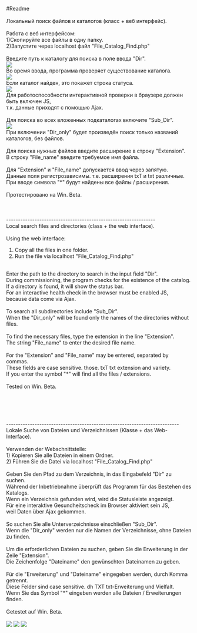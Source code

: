 #Readme<br />
<br />
Локальный поиск файлов и каталогов (класс + веб интерфейс).<br />
<br />
Работа с веб интерфейсом:<br />
1)Скопируйте все файлы в одну папку.<br />
2)Запустите через localhost файл "File_Catalog_Find.php"<br />
<br />
Введите путь к каталогу для поиска в поле ввода "Dir".<br />
<img src="https://leto7g.storage.yandex.net/rdisk/65fb718f46ac54d8b93419dd8cebb411066c47fe5878b5a51c80e658a6c8cbd3/inf/JauMWNRpDCG1egpOirgd4iFBHbNcS19XkizJw0AWzH7u5Z40NZtdb_DpecrkpfIIRWpND7boYJ4r5b6S5Ky0MQ==?uid=0&filename=1.png&disposition=inline&hash=&limit=0&content_type=image%2Fpng&tknv=v2&rtoken=f0e22665315e3dcab9af0ec4a8867ba1&force_default=no&ycrid=na-98f8418a4c4592ab8eabccf8dc0beab8-downloader5g" /><br />
Во время ввода, программа проверяет существование каталога.<br />
<img src="https://leto7h.storage.yandex.net/rdisk/a7212f2e44e549a7e4a63da60b4abfc11566ba4c453f70386a7df9e6c349b62a/inf/lAPJgmkp9qCbGWskys8XgbvDHOgT5MQBzJFn_OGA7TyASJC5TiewMCu0BK4XGmRbgazxqCJyZb3Bv6K4z_waaA==?uid=0&filename=2.png&disposition=inline&hash=&limit=0&content_type=image%2Fpng&tknv=v2&rtoken=f0e22665315e3dcab9af0ec4a8867ba1&force_default=no&ycrid=na-506d8a284cf1544891efac9438467351-downloader9d" /><br />
Если каталог найден, это покажет строка статуса.<br />
<img src="https://s79h.storage.yandex.net/rdisk/41ed1165b66cd852e8a6b9015eaabfa8afb60970187f234c266202a6cdb96bf8/inf/3qreOTN8mr7jifiK1tf9Iyp7xzh7KOE5cgqng1lUOOYP3ONPP_d-v1YBvY-hYlCAupTRemmfcCdkqxsxhFFm7Q%3D%3D?uid=0&filename=3.png&disposition=inline&hash=&limit=0&content_type=image%2Fpng&tknv=v2&rtoken=f0e22665315e3dcab9af0ec4a8867ba1&force_default=no&ycrid=na-e90f464ae434e21623308918510cbe34-downloader9d&ts=528118617249c&s=781016657e283f8b2de2090da805ca4c4974719e8a2d011609ca501d242924cd&bp=/10/1/data-0.7:24307418749:8800" /><br />
Для работоспособности интерактивной проверки в браузере должен быть включен JS,<br />
т.к. данные приходят с помощью Ajax.<br />
<br />
Для поиска во всех вложенных подкаталогах включите "Sub_Dir".<br />
<img src="https://leto42d.storage.yandex.net/rdisk/c46239ab39e83d29ce9ca93b05aca87626175805c0c5cebf97245065eabae5ba/inf/5fSJqWHFwBKBaiurS4_yHgNcKsovTSUSeB8GLbX_QH-K0KERpuVaQOEGbOayVdXTUYxwg8g5OQ0AJ95ZYmystQ==?uid=0&filename=4.png&disposition=inline&hash=&limit=0&content_type=image%2Fpng&tknv=v2&rtoken=f0e22665315e3dcab9af0ec4a8867ba1&force_default=no&ycrid=na-e8e23b10b97b9689c72252fc35f89e94-downloader1e" /><br />
При включении "Dir_only" будет произведён поиск только названий каталогов, без файлов.<br />
<br />
Для поиска нужных файлов введите расширение в строку "Extension".<br />
В строку "File_name" введите требуемое имя файла.<br />
<br />
Для "Extension" и "File_name" допускается ввод через запятую.<br />
Данные поля регистрозависимы. т.е. расширения txT и txt различные.<br />
При вводе символа "*" будут найдены все файлы / расширения.<br />
<br />
Протестировано на Win. Beta.<br />
<br />
<br />
<br />
---------------------------------------------------------------<br />
Local search files and directories (class + the web interface).<br />
<br />
Using the web interface:<br />
1) Copy all the files in one folder.<br />
2) Run the file via localhost "File_Catalog_Find.php"<br />
<br />
Enter the path to the directory to search in the input field "Dir".<br />
During commissioning, the program checks for the existence of the catalog.<br />
If a directory is found, it will show the status bar.<br />
For an interactive health check in the browser must be enabled JS,<br />
because data come via Ajax.<br />
<br />
To search all subdirectories include "Sub_Dir".<br />
When the "Dir_only" will be found only the names of the directories without files.<br />
<br />
To find the necessary files, type the extension in the line "Extension".<br />
The string "File_name" to enter the desired file name.<br />
<br />
For the "Extension" and "File_name" may be entered, separated by commas.<br />
These fields are case sensitive. those. txT txt extension and variety.<br />
If you enter the symbol "*" will find all the files / extensions.<br />
<br />
Tested on Win. Beta.<br />
<br />
<br />
<br />
<br />
<br />
-------------------------------------------------------------------------<br />
Lokale Suche von Dateien und Verzeichnissen (Klasse + das Web-Interface).<br />
<br />
Verwenden der Webschnittstelle:<br />
1) Kopieren Sie alle Dateien in einem Ordner.<br />
2) Führen Sie die Datei via localhost "File_Catalog_Find.php"<br />
<br />
Geben Sie den Pfad zu dem Verzeichnis, in das Eingabefeld "Dir" zu suchen.<br />
Während der Inbetriebnahme überprüft das Programm für das Bestehen des Katalogs.<br />
Wenn ein Verzeichnis gefunden wird, wird die Statusleiste angezeigt.<br />
Für eine interaktive Gesundheitscheck im Browser aktiviert sein JS,<br />
weil Daten über Ajax gekommen.<br />
<br />
So suchen Sie alle Unterverzeichnisse einschließen "Sub_Dir".<br />
Wenn die "Dir_only" werden nur die Namen der Verzeichnisse, ohne Dateien zu finden.<br />
<br />
Um die erforderlichen Dateien zu suchen, geben Sie die Erweiterung in der Zeile "Extension".<br />
Die Zeichenfolge "Dateiname" den gewünschten Dateinamen zu geben.<br />
<br />
Für die "Erweiterung" und "Dateiname" eingegeben werden, durch Komma getrennt.<br />
Diese Felder sind case sensitive. dh TXT txt-Erweiterung und Vielfalt.<br />
Wenn Sie das Symbol "*" eingeben werden alle Dateien / Erweiterungen finden.<br />
<br />
Getestet auf Win. Beta.<br />
<br />











<img src="https://s51e.storage.yandex.net/rdisk/419daed93a2d6880065ccc4d066aadca8de4f20aa9d165ec25ec3b3f801668b8/inf/3qreOTN8mr7jifiK1tf9I07gkET44iyMtmswVJ412eUi9Y0AskgwknRNZTj9ubyiIHy4NS2xJNcPfl7XBvRt9w%3D%3D?uid=0&filename=5.png&disposition=inline&hash=&limit=0&content_type=image%2Fpng&tknv=v2&rtoken=f0e22665315e3dcab9af0ec4a8867ba1&force_default=no&ycrid=na-316a7748bb70a7b0efbdcfdf20c64b3d-downloader1e&ts=528118b38c308&s=ff642c051ca41a476ae6a162ad5584787b9bc8b460ce89995c9c5307663cacb4&bp=/51/1/data-0.5:52956341162:12785" />

<img src="https://leto38e.storage.yandex.net/rdisk/082310cf2d999be064d97904822cd9daeb5e7eb6f8de84836b51a03c2a556a4c/inf/57NRr9e6-NJMpGN1pmuO_9H_nccwlAEF2N_nDCCWRx99Vq4HM1XZxvg0KA9Qj6QxDT0Pa8hRLFfon9kfpy-e3g==?uid=0&filename=6.png&disposition=inline&hash=&limit=0&content_type=image%2Fpng&tknv=v2&rtoken=f0e22665315e3dcab9af0ec4a8867ba1&force_default=no&ycrid=na-f9bc2de970cb82105fb00c2e52a7be76-downloader1e" />

<img src="https://leto17g.storage.yandex.net/rdisk/f283ec81ed1379428b2e02dd8160b212c5dc85d3d985869f9c879d819e3c27a8/inf/DTgYuVM0175gBSQQJT5aELSdNCNtiKtdxuz5mx3mJGeIa9_5ipEfLZY3E9DqxMyLebbCkRsf7iNUVgmQqp8Dow==?uid=0&filename=7.png&disposition=inline&hash=&limit=0&content_type=image%2Fpng&tknv=v2&rtoken=f0e22665315e3dcab9af0ec4a8867ba1&force_default=no&ycrid=na-faeb8ecdfe89c3373fd65a4d96eee2a0-downloader12g" />








